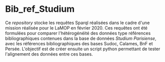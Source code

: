 # Bib_ref_Studium
Ce _repository_ stocke les requêtes Sparql réalisées dans le cadre d'une mission réalisée pour le LaMOP en février 2020. Ces requêtes ont été formulées pour comparer l'hétérogénéité des données type références bibliographiques contenues dans la base de données _Studium Parisiense_, avec les références bibliographiques des bases Sudoc, Calames, BnF et Persée. L'objectif est de créer ensuite un script python permettant de tester l'alignement des données entre ces bases.

